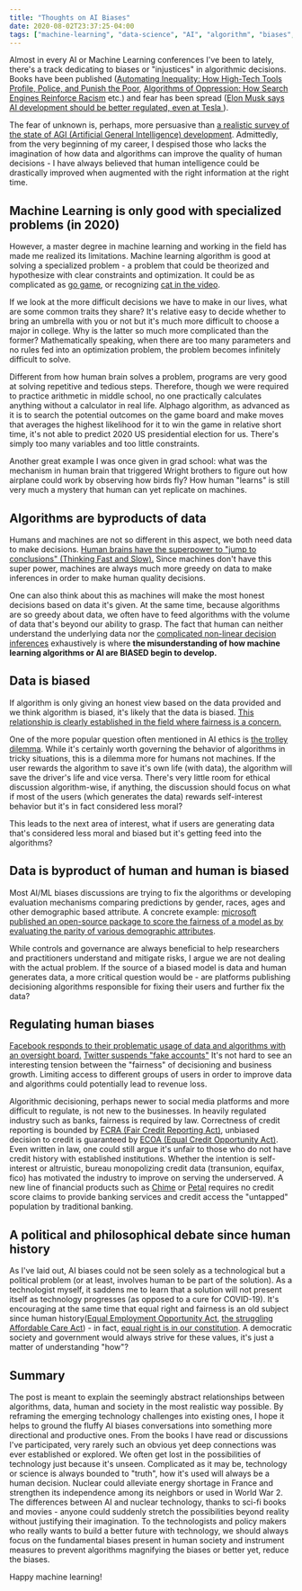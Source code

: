 ```yaml
---
title: "Thoughts on AI Biases"
date: 2020-08-02T23:37:25-04:00
tags: ["machine-learning", "data-science", "AI", "algorithm", "biases", "software", "engineering", "justice", "politics"]
---
```


Almost in every AI or Machine Learning conferences I've been to lately, there's a track dedicating to biases or "injustices" in algorithmic decisions. Books have been published ([Automating Inequality: How High-Tech Tools Profile, Police, and Punish the Poor](https://amzn.to/3k1U4Vs), [Algorithms of Oppression: How Search Engines Reinforce Racism](https://amzn.to/2XjUeh8) etc.) and fear has been spread ([Elon Musk says AI development should be better regulated, even at Tesla
](https://www.theverge.com/2020/2/18/21142489/elon-musk-ai-regulation-tweets-open-ai-tesla-spacex-twitter)).

The fear of unknown is, perhaps, more persuasive than [a realistic survey of the state of AGI (Artificial General Intelligence) development](https://www.nature.com/articles/s41599-020-0494-4). Admittedly, from the very beginning of my career, I despised those who lacks the imagination of how data and algorithms can improve the quality of human decisions - I have always believed that human intelligence could be drastically improved when augmented with the right information at the right time.

## Machine Learning is only good with specialized problems (in 2020)

However, a master degree in machine learning and working in the field has made me realized its limitations. Machine learning algorithm is good at solving a specialized problem - a problem that could be theorized and hypothesize with clear constraints and optimization. It could be as complicated as [go game](https://deepmind.com/research/case-studies/alphago-the-story-so-far), or recognizing [cat in the video](https://www.wired.com/2012/06/google-x-neural-network/).

If we look at the more difficult decisions we have to make in our lives, what are some common traits they share? It's relative easy to decide whether to bring an umbrella with you or not but it's much more difficult to choose a major in college. Why is the latter so much more complicated than the former? Mathematically speaking, when there are too many parameters and no rules fed into an optimization problem, the problem becomes infinitely difficult to solve.

Different from how human brain solves a problem, programs are very good at solving repetitive and tedious steps. Therefore, though we were required to practice arithmetic in middle school, no one practically calculates anything without a calculator in real life. Alphago algorithm, as advanced as it is to search the potential outcomes on the game board and make moves that averages the highest likelihood for it to win the game in relative short time, it's not able to predict 2020 US presidential election for us. There's simply too many variables and too little constraints.

Another great example I was once given in grad school: what was the mechanism in human brain that triggered Wright brothers to figure out how airplane could work by observing how birds fly? How human "learns" is still very much a mystery that human can yet replicate on machines.

## Algorithms are byproducts of data

Humans and machines are not so different in this aspect, we both need data to make decisions. [Human brains have the superpower to "jump to conclusions" (Thinking Fast and Slow).](https://amzn.to/3k4Dp3B) Since machines don't have this super power, machines are always much more greedy on data to make inferences in order to make human quality decisions.

One can also think about this as machines will make the most honest decisions based on data it's given. At the same time, because algorithms are so greedy about data, we often have to feed algorithms with the volume of data that's beyond our ability to grasp. The fact that human can neither understand the underlying data nor the [complicated non-linear decision inferences](https://en.wikipedia.org/wiki/Deep_learning) exhaustively is where **the misunderstanding of how machine learning algorithms or AI are BIASED begin to develop.**

## Data is biased

If algorithm is only giving an honest view based on the data provided and we think algorithm is biased, it's likely that the data is biased. [This relationship is clearly established in the field where fairness is a concern.](https://www.brookings.edu/research/understanding-risk-assessment-instruments-in-criminal-justice/)

One of the more popular question often mentioned in AI ethics is [the trolley dilemma](https://en.wikipedia.org/wiki/Trolley_problem). While it's certainly worth governing the behavior of algorithms in tricky situations, this is a dilemma more for humans not machines. If the user rewards the algorithm to save it's own life (with data), the algorithm will save the driver's life and vice versa. There's very little room for ethical discussion algorithm-wise, if anything, the discussion should focus on what if most of the users (which generates the data) rewards self-interest behavior but it's in fact considered less moral?

This leads to the next area of interest, what if users are generating data that's considered less moral and biased but it's getting feed into the algorithms?

## Data is byproduct of human and human is biased

Most AI/ML biases discussions are trying to fix the algorithms or developing evaluation mechanisms comparing predictions by gender, races, ages and other demographic based attribute. A concrete example: [microsoft published an open-source package to score the fairness of a model as by evaluating the parity of various demographic attributes](https://fairlearn.github.io/user_guide/fairness_in_machine_learning.html#parity-constraints).

While controls and governance are always beneficial to help researchers and practitioners understand and mitigate risks, I argue we are not dealing with the actual problem. If the source of a biased model is data and human generates data, a more critical question would be - are platforms publishing decisioning algorithms responsible for fixing their users and further fix the data?

## Regulating human biases

[Facebook responds to their problematic usage of data and algorithms with an oversight board.](https://about.fb.com/news/2020/05/welcoming-the-oversight-board/) [Twitter suspends "fake accounts"](https://techcrunch.com/2020/02/03/twitter-suspends-large-network-of-fake-accounts-used-to-match-phone-numbers-to-users/) It's not hard to see an interesting tension between the "fairness" of decisioning and business growth. Limiting access to different groups of users in order to improve data and algorithms could potentially lead to revenue loss.

Algorithmic decisioning, perhaps newer to social media platforms and more difficult to regulate, is not new to the businesses. In heavily regulated industry such as banks, fairness is required by law. Correctness of credit reporting is bounded by [FCRA (Fair Credit Reporting Act)](https://www.ftc.gov/enforcement/statutes/fair-credit-reporting-act), unbiased decision to credit is guaranteed by [ECOA (Equal Credit Opportunity Act)](https://www.justice.gov/crt/equal-credit-opportunity-act-3). Even written in law, one could still argue it's unfair to those who do not have credit history with established institutions. Whether the intention is self-interest or altruistic, bureau monopolizing credit data (transunion, equifax, fico) has motivated the industry to improve on serving the underserved. A new line of financial products such as [Chime](https://www.chime.com/) or [Petal](https://www.petalcard.com/) requires no credit score claims to provide banking services and credit access the "untapped" population by traditional banking.

## A political and philosophical debate since human history

As I've laid out, AI biases could not be seen solely as a technological but a political problem (or at least, involves human to be part of the solution). As a technologist myself, it saddens me to learn that a solution will not present itself as technology progresses (as opposed to a cure for COVID-19). It's encouraging at the same time that equal right and fairness is an old subject since human history([Equal Employment Opportunity Act](https://en.wikipedia.org/wiki/Equal_Educational_Opportunities_Act_of_1974), [the struggling Affordable Care Act](https://www.healthcare.gov/where-can-i-read-the-affordable-care-act/)) - in fact, [equal right is in our constitution](https://en.wikipedia.org/wiki/Equal_Protection_Clause). A democratic society and government would always strive for these values, it's just a matter of understanding "how"?

## Summary

The post is meant to explain the seemingly abstract relationships between algorithms, data, human and society in the most realistic way possible. By reframing the emerging technology challenges into existing ones, I hope it helps to ground the fluffy AI biases conversations into something more directional and productive ones. From the books I have read or discussions I've participated, very rarely such an obvious yet deep connections was ever established or explored. We often get lost in the possibilities of technology just because it's unseen. Complicated as it may be, technology or science is always bounded to "truth", how it's used will always be a human decision. Nuclear could alleviate energy shortage in France and strengthen its independence among its neighbors or used in World War 2. The differences between AI and nuclear technology, thanks to sci-fi books and movies - anyone could suddenly stretch the possibilities beyond reality without justifying their imagination. To the technologists and policy makers who really wants to build a better future with technology, we should always focus on the fundamental biases present in human society and instrument measures to prevent algorithms magnifying the biases or better yet, reduce the biases.

Happy machine learning!
